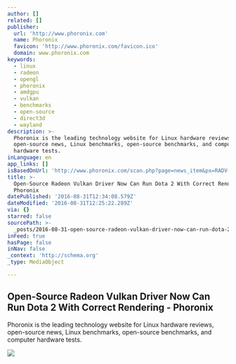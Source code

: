 ```yaml
---
author: []
related: []
publisher:
  url: 'http://www.phoronix.com'
  name: Phoronix
  favicon: 'http://www.phoronix.com/favicon.ico'
  domain: www.phoronix.com
keywords:
  - linux
  - radeon
  - opengl
  - phoronix
  - amdgpu
  - vulkan
  - benchmarks
  - open-source
  - direct3d
  - wayland
description: >-
  Phoronix is the leading technology website for Linux hardware reviews,
  open-source news, Linux benchmarks, open-source benchmarks, and computer
  hardware tests.
inLanguage: en
app_links: []
isBasedOnUrl: 'http://www.phoronix.com/scan.php?page=news_item&px=RADV-Vulkan-Dota2-Correct'
title: >-
  Open-Source Radeon Vulkan Driver Now Can Run Dota 2 With Correct Rendering -
  Phoronix
datePublished: '2016-08-31T12:34:08.579Z'
dateModified: '2016-08-31T12:25:22.289Z'
via: {}
starred: false
sourcePath: >-
  _posts/2016-08-31-open-source-radeon-vulkan-driver-now-can-run-dota-2-with-cor.md
inFeed: true
hasPage: false
inNav: false
_context: 'http://schema.org'
_type: MediaObject

---
```

<article style=""><h1>Open-Source Radeon Vulkan Driver Now Can Run Dota 2 With Correct Rendering - Phoronix</h1><p>Phoronix is the leading technology website for Linux hardware reviews, open-source news, Linux benchmarks, open-source benchmarks, and computer hardware tests.</p><img src="http://www.phoronix.com/assets/categories/radeon.jpg" /></article>